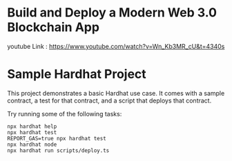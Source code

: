 # Build and Deploy a Modern Web 3.0 Blockchain App

youtube Link : https://www.youtube.com/watch?v=Wn_Kb3MR_cU&t=4340s

# Sample Hardhat Project

This project demonstrates a basic Hardhat use case. It comes with a sample contract, a test for that contract, and a script that deploys that contract.

Try running some of the following tasks:

```shell
npx hardhat help
npx hardhat test
REPORT_GAS=true npx hardhat test
npx hardhat node
npx hardhat run scripts/deploy.ts
```
